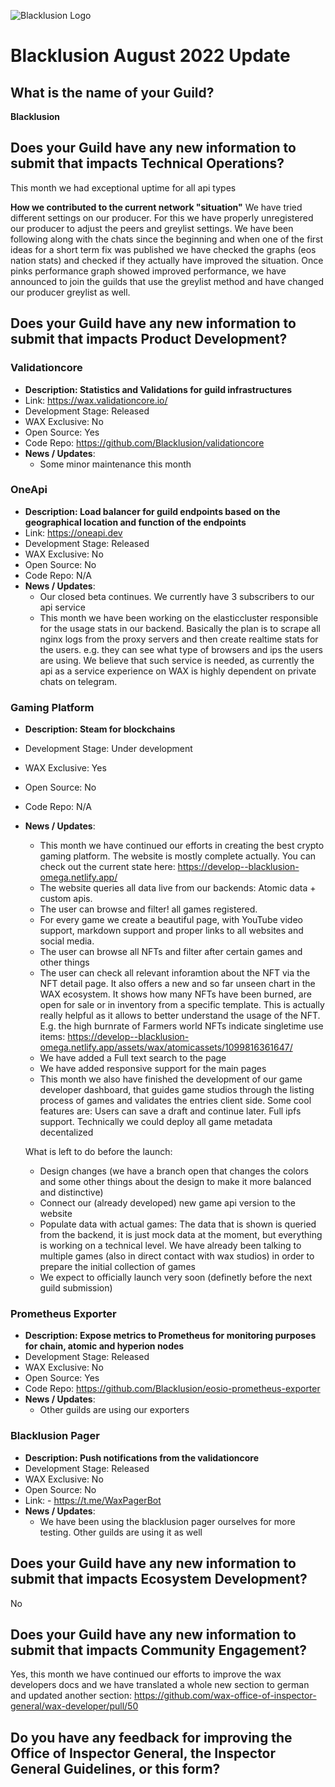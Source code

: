 ![Blacklusion Logo](https://blacklusion.com/resources/blacklusion_logo_192.png)
# Blacklusion August 2022 Update

## What is the name of your Guild?

**Blacklusion**

## Does your Guild have any new information to submit that impacts Technical Operations?
This month we had exceptional uptime for all api types

**How we contributed to the current network "situation"**
We have tried different settings on our producer. For this we have properly unregistered our producer to adjust the peers and greylist settings. We have been following along with the chats since the beginning and when one of the first ideas for a short term fix was published we have checked the graphs (eos nation stats) and checked if they actually have improved the situation. Once pinks performance graph showed improved performance, we have announced to join the guilds that use the greylist method and have changed our producer greylist as well.

## Does your Guild have any new information to submit that impacts Product Development?

### Validationcore
- **Description: Statistics and Validations for guild infrastructures**
- Link: https://wax.validationcore.io/
- Development Stage: Released
- WAX Exclusive: No
- Open Source: Yes
- Code Repo: https://github.com/Blacklusion/validationcore
- **News / Updates**:
    - Some minor maintenance this month


### OneApi
- **Description: Load balancer for guild endpoints based on the geographical location and function of the endpoints**
- Link: https://oneapi.dev
- Development Stage: Released
- WAX Exclusive: No
- Open Source: No
- Code Repo: N/A
- **News / Updates**:  
    - Our closed beta continues. We currently have 3 subscribers to our api service
    - This month we have been working on the elasticcluster responsible for the usage stats in our backend. Basically the plan is to scrape all nginx logs from the proxy servers and then create realtime stats for the users. e.g. they can see what type of browsers and ips the users are using. We believe that such service is needed, as currently the api as a service experience on WAX is highly dependent on private chats on telegram.


### Gaming Platform
- **Description: Steam for blockchains**
- Development Stage: Under development
- WAX Exclusive: Yes
- Open Source: No
- Code Repo: N/A
- **News / Updates**:
    - This month we have continued our efforts in creating the best crypto gaming platform. The website is mostly complete actually. You can check out the current state here: 
    https://develop--blacklusion-omega.netlify.app/
    - The website queries all data live from our backends: Atomic data + custom apis.
    - The user can browse and filter! all games registered. 
    - For every game we create a beautiful page, with YouTube video support, markdown support and proper links to all websites and social media.
    - The user can browse all NFTs and filter after certain games and other things
    - The user can check all relevant inforamtion about the NFT via the NFT detail page. It also offers a new and so far unseen chart in the WAX ecosystem. It shows how many NFTs have been burned, are open for sale or in inventory from a specific template. This is actually really helpful as it allows to better understand the usage of the NFT. E.g. the high burnrate of Farmers world NFTs indicate singletime use items: https://develop--blacklusion-omega.netlify.app/assets/wax/atomicassets/1099816361647/
    - We have added a Full text search to the page
    - We have added responsive support for the main pages
    - This month we also have finished the development of our game developer dashboard, that guides game studios through the listing process of games and validates the entries client side. Some cool features are: Users can save a draft and continue later. Full ipfs support. Technically we could deploy all game metadata decentalized
    
    What is left to do before the launch:
    - Design changes (we have a branch open that changes the colors and some other things about the design to make it more balanced and distinctive)
    - Connect our (already developed) new game api version to the website
    - Populate data with actual games: The data that is shown is queried from the backend, it is just mock data at the moment, but everything is working on a technical level. We have already been talking to multiple games (also in direct contact with wax studios) in order to prepare the initial collection of games
    - We expect to officially launch very soon (definetly before the next guild submission)


### Prometheus Exporter
- **Description: Expose metrics to Prometheus for monitoring purposes for chain, atomic and hyperion nodes**
- Development Stage: Released
- WAX Exclusive: No
- Open Source: Yes
- Code Repo: https://github.com/Blacklusion/eosio-prometheus-exporter
- **News / Updates**:  
    - Other guilds are using our exporters

### Blacklusion Pager
- **Description: Push notifications from the validationcore**
- Development Stage: Released
- WAX Exclusive: No
- Open Source: No
- Link: - https://t.me/WaxPagerBot 
- **News / Updates**:  
    - We have been using the blacklusion pager ourselves for more testing. Other guilds are using it as well 

## Does your Guild have any new information to submit that impacts Ecosystem Development?

No

## Does your Guild have any new information to submit that impacts Community Engagement?
Yes, this month we have continued our efforts to improve the wax developers docs and we have translated a whole new section to german and updated another section: 
https://github.com/wax-office-of-inspector-general/wax-developer/pull/50

## Do you have any feedback for improving the Office of Inspector General, the Inspector General Guidelines, or this form?

